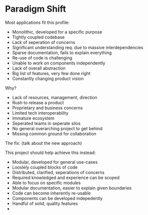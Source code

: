 # Paradigm Shift

Most applications fit this profile:

- Monolithic, developed for a specific purpose
- Tightly coupled codebase
- Lack of seperation of concerns
- Significant understanding req. due to massive interdependencies
- Sparse documentation, fails to explain everything
- Re-use of code is challenging
- Unable to work on components independently
- Lack of overall abstraction
- Big list of features, very few done right
- Constantly changing product vision

Why?

- Lack of resources, management, direction
- Rush to release a product
- Proprietary and business concerns
- Limited tech interoperability
- Immature ecosystem
- Seperated teams in seperate silos
- No general overarching project to get behind
- Missing common ground for collaboration

The fix:
(talk about the new approach)

This project should help achieve this instead:

- Modular, developed for general use-cases
- Looslely coupled blocks of code
- Distributed, clarified, seperations of concerns
- Required knowledged and experience can be scoped
- Able to focus on specific modules
- Modular documentation, easier to explain given boundaries
- Code can become inherently re-usable
- Components can be developed indepedently 
- Handful of solid, quality features
- 